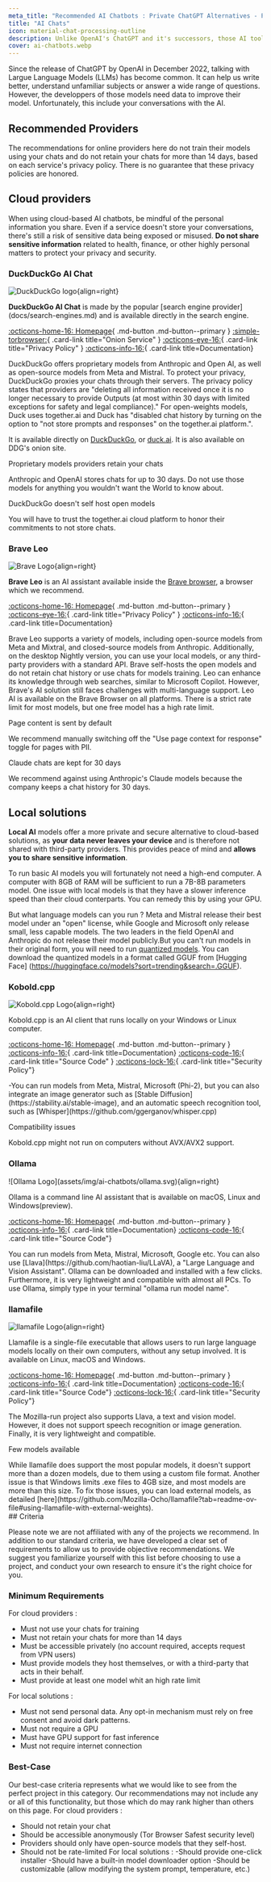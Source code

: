```yaml
---
meta_title: "Recommended AI Chatbots : Private ChatGPT Alternatives - Privacy Guides"
title: "AI Chats"
icon: material-chat-processing-outline
description: Unlike OpenAI's ChatGPT and it's successors, those AI tools do not train their models using your conversations.
cover: ai-chatbots.webp
---
```

Since the release of ChatGPT by OpenAI in December 2022, talking with Largue Language Models (LLMs) has become common. It can help us write better, understand unfamiliar subjects or answer a wide range of questions. However, the developpers of those models need data to improve their model. Unfortunately, this include your conversations with the AI.

## Recommended Providers

The recommendations for online providers here do not train their models using your chats and do not retain your chats for more than 14 days, based on each service's privacy policy. There is no guarantee that these privacy policies are honored.

## Cloud providers
When using cloud-based AI chatbots, be mindful of the personal information you share. Even if a service doesn't store your conversations, there's still a risk of sensitive data being exposed or misused. **Do not share sensitive information** related to health, finance, or other highly personal matters to protect your privacy and security.

### DuckDuckGo AI Chat
<div class="admonition recommendation" markdown>

![DuckDuckGo logo](assets/img/ai-chatbots/duckai.svg){align=right}

**DuckDuckGo AI Chat** is made by the popular [search engine provider] (docs/search-engines.md) and is available directly in the search engine.

[:octicons-home-16: Homepage](https://duck.ai){ .md-button .md-button--primary }
[:simple-torbrowser:](https://duckduckgogg42xjoc72x3sjasowoarfbgcmvfimaftt6twagswzczad.onion/aichat){ .card-link title="Onion Service" }
[:octicons-eye-16:](https://duckduckgo.com/aichat/privacy-terms){ .card-link title="Privacy Policy" }
[:octicons-info-16:](https://help.duckduckgo.com){ .card-link title=Documentation}

</div>

DuckDuckGo offers proprietary models from Anthropic and Open AI, as well as open-source models from Meta and Mistral. To protect your privacy, DuckDuckGo proxies your chats through their servers. The privacy policy states that providers are "deleting all information received once it is no longer necessary to provide Outputs (at most within 30 days with limited exceptions for safety and legal compliance)." For open-weights models, Duck uses together.ai and Duck has "disabled chat history by turning on the option to "not store prompts and responses" on the together.ai platform.".

 It is available directly on [DuckDuckGo](https://duckduckgo.com), or [duck.ai](https://duck.ai). It is also available on DDG's onion site.
<div class="admonition danger" markdown>
<p class="admonition-title">Proprietary models providers retain your chats</p>
Anthropic and OpenAI stores chats for up to 30 days. Do not use those models for anything you wouldn't want the World to know about.
</div>
<div class="admonition warning" markdown>
<p class="admonition-title">DuckDuckGo doesn't self host open models</p>
You will have to trust the together.ai cloud platform to honor their commitments to not store chats.
</div>


### Brave Leo

<div class="admonition recommendation" markdown>

![Brave Logo](assets/img/ai-chatbots/leo.svg){align=right}

**Brave Leo** is an AI assistant available inside the [Brave browser](desktop-browsers.md#brave), a browser which we recommend.

[:octicons-home-16: Homepage](https://brave.com/leo){ .md-button .md-button--primary }
[:octicons-eye-16:](https://brave.com/privacy/browser/#brave-leo){ .card-link title="Privacy Policy" }
[:octicons-info-16:](https://github.com/brave/brave-browser/wiki/Brave-Leo){ .card-link title=Documentation}

</div>
Brave Leo supports a variety of models, including open-source models from Meta and Mixtral, and closed-source models from Anthropic. Additionally, on the desktop Nightly version, you can use your local models, or any third-party providers with a standard API. Brave self-hosts the open models and do not retain chat history or use chats for models training. Leo can enhance its knowledge through web searches, similar to Microsoft Copilot. However, Brave's AI solution still faces challenges with multi-language support. Leo AI is available on the Brave Browser on all platforms. There is a strict rate limit for most models, but one free model has a high rate limit.



<div class="admonition danger" markdown>
<p class="admonition-title">Page content is sent by default </p>
We recommend manually switching off the "Use page context for response" toggle for pages with PII.
</div>
<div class="admonition danger" markdown>
<p class="admonition-title">Claude chats are kept for 30 days </p>
We recommend against using Anthropic's Claude models because the company keeps a chat history for 30 days.
</div>

## Local solutions
**Local AI** models offer a more private and secure alternative to cloud-based solutions, as **your data never leaves your device** and is therefore not shared with third-party providers. This provides peace of mind and **allows you to share sensitive information**.

To run basic AI models you will fortunately not need a high-end computer. A computer with 8GB of RAM will be sufficient to run a 7B-8B parameters model. One issue with local models is that they have a slower inference speed than their cloud conterparts. You can remedy this by using your GPU.

 But what language models can you run ? Meta and Mistral release their best model under an "open" license, while Google and Microsoft only release small, less capable models. The two leaders in the field OpenAI and Anthropic do not release their model publicly.But you can't run models in their original form, you will need to run [quantized models](https://huggingface.co/docs/optimum/en/concept_guides/quantization). You can download the quantized models in a format called GGUF from [Hugging Face] (https://huggingface.co/models?sort=trending&search=.GGUF).

### Kobold.cpp
<div class="admonition recommendation" markdown>

![Kobold.cpp Logo](assets/img/ai-chatbots/kobold.svg){align=right}

Kobold.cpp is an AI client that runs locally on your Windows or Linux computer.

[:octicons-home-16: Homepage](https://github.com/LostRuins/koboldcpp){ .md-button .md-button--primary }
[:octicons-info-16:](https://github.com/LostRuins/koboldcpp/wiki){ .card-link title=Documentation}
[:octicons-code-16:](https://github.com/LostRuins/koboldcpp){ .card-link title="Source Code" }
[:octicons-lock-16:](https://github.com/LostRuins/koboldcpp/blob/2f3597c29abea8b6da28f21e714b6b24a5aca79b/SECURITY.md){ .card-link title="Security Policy"}

</div>
-You can run models from Meta, Mistral, Microsoft (Phi-2), but you can also integrate an image generator such as [Stable Diffusion](https://stability.ai/stable-image), and an automatic speech recognition tool, such as [Whisper](https://github.com/ggerganov/whisper.cpp)

<div class="admonition note" markdown>
<p class="admonition-title">Compatibility issues </p>
Kobold.cpp might not run on computers without AVX/AVX2 support.
</div>

### Ollama
<div class="admonition recommendation" markdown>
![Ollama Logo](assets/img/ai-chatbots/ollama.svg){align=right}

Ollama is a command line AI assistant that is available on macOS, Linux and Windows(preview).

[:octicons-home-16: Homepage](https://github.com/ollama/ollama){ .md-button .md-button--primary }
[:octicons-info-16:](https://github.com/ollama/ollama){ .card-link title=Documentation}
[:octicons-code-16:](https://github.com/ollama/ollama){ .card-link title="Source Code"}


</div>
You can run models from Meta, Mistral, Microsoft, Google etc. You can also use [Llava](https://github.com/haotian-liu/LLaVA), a "Large Language and Vision Assistant". Ollama can be downloaded and installed with a few clicks. Furthermore, it is very lightweight and compatible with almost all PCs. To use Ollama, simply type in your terminal "ollama run model name".

### llamafile
<div class="admonition recommendation" markdown>

![llamafile Logo](assets/img/ai-chatbots/llamafile.svg){align=right}

Llamafile is a single-file executable that allows users to run large language models locally on their own computers, without any setup involved. It is available on Linux, macOS and Windows.

[:octicons-home-16: Homepage](https://github.com/Mozilla-Ocho/llamafile/){ .md-button .md-button--primary }
[:octicons-info-16:](https://github.com/Mozilla-Ocho/llamafile/?tab=readme-ov-file#llamafile){ .card-link title=Documentation}
[:octicons-code-16:](https://github.com/ollama/ollama){ .card-link title="Source Code"}
[:octicons-lock-16:](hhttps://github.com/Mozilla-Ocho/llamafile?tab=readme-ov-file#security){ .card-link title="Security Policy"}

</div>
The Mozilla-run project also supports Llava, a text and vision model. However, it does not support speech recognition or image generation. Finally, it is very lightweight and compatible.

<div class="admonition note" markdown>
<p class="admonition-title">Few models available </p>
While llamafile does support the most popular models, it doesn't support more than a dozen models, due to them using a custom file format. Another issue is that Windows limits .exe files to 4GB size, and most models are more than this size. To fix those issues, you can load external models, as detailed [here](https://github.com/Mozilla-Ocho/llamafile?tab=readme-ov-file#using-llamafile-with-external-weights).
</div>
## Criteria

Please note we are not affiliated with any of the projects we recommend. In addition to our standard criteria, we have developed a clear set of requirements to allow us to provide objective recommendations. We suggest you familiarize yourself with this list before choosing to use a project, and conduct your own research to ensure it's the right choice for you.

### Minimum Requirements
  For cloud providers :
  - Must not use your chats for training
  - Must not retain your chats for more than 14 days
  - Must be accessible privately (no account required, accepts request from VPN users)
  - Must provide models they host themselves, or with a third-party that acts in their behalf.
  - Must provide at least one model whit an high rate limit

  For local solutions :
  - Must not send personal data. Any opt-in mechanism must rely on free consent and avoid dark patterns.
  - Must not require a GPU
  - Must have GPU support for fast inference
  - Must not require internet connection


### Best-Case

Our best-case criteria represents what we would like to see from the perfect project in this category. Our recommendations may not include any or all of this functionality, but those which do may rank higher than others on this page.
For cloud providers :
  - Should not retain your chat
  - Should be accessible anonymously (Tor Browser Safest security level)
  - Providers should only have open-source models that they self-host.
  - Should not be rate-limited
For local solutions :
   -Should provide one-click installer
   -Should have a built-in model downloader option
   -Should be customizable (allow modifying the system prompt, temperature, etc.)

